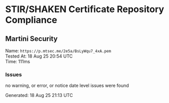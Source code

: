 # STIR/SHAKEN Certificate Repository Compliance

## Martini Security

Name: `https://p.mtsec.me/2e5a/BsLyWqu7_4xA.pem`\
Tested At: 18 Aug 25 20:54 UTC\
Time: 111ms

### Issues

no warning, or error, or notice date level issues were found

Generated: 18 Aug 25 21:13 UTC